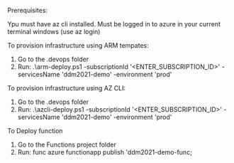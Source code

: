 Prerequisites:

Ypu must have az cli installed.
Must be logged in to azure in your current terminal windows (use az login)


To provision infrastructure using ARM tempates:
1. Go to the .devops folder
2. Run: .\arm-deploy.ps1 -subscriptionId '<ENTER_SUBSCRIPTION_ID>' -servicesName 'ddm2021-demo' -environment 'prod'

To provision infrastructure using AZ CLI:
1. Go to the .devops folder
2. Run: .\azcli-deploy.ps1 -subscriptionId '<ENTER_SUBSCRIPTION_ID>' -servicesName 'ddm2021-demo' -environment 'prod'

To Deploy function
1. Go to the Functions project folder
2. Run:  func azure functionapp publish 'ddm2021-demo-func;

